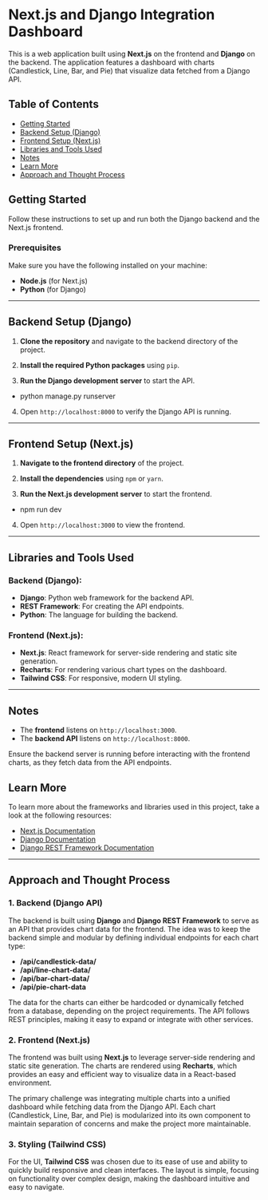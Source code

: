 # Next.js and Django Integration Dashboard

This is a web application built using **Next.js** on the frontend and **Django** on the backend. The application features a dashboard with charts (Candlestick, Line, Bar, and Pie) that visualize data fetched from a Django API.

## Table of Contents
- [Getting Started](#getting-started)
- [Backend Setup (Django)](#backend-setup-django)
- [Frontend Setup (Next.js)](#frontend-setup-nextjs)
- [Libraries and Tools Used](#libraries-and-tools-used)
- [Notes](#notes)
- [Learn More](#learn-more)
- [Approach and Thought Process](#approach-and-thought-process)


## Getting Started

Follow these instructions to set up and run both the Django backend and the Next.js frontend.

### Prerequisites

Make sure you have the following installed on your machine:
- **Node.js** (for Next.js)
- **Python** (for Django)

---


## Backend Setup (Django)

1. **Clone the repository** and navigate to the backend directory of the project.

2. **Install the required Python packages** using `pip`.

3. **Run the Django development server** to start the API.
- python manage.py runserver

4. Open `http://localhost:8000` to verify the Django API is running.

---

## Frontend Setup (Next.js)

1. **Navigate to the frontend directory** of the project.

2. **Install the dependencies** using `npm` or `yarn`.

3. **Run the Next.js development server** to start the frontend.
- npm run dev

4. Open `http://localhost:3000` to view the frontend.

---

## Libraries and Tools Used

### Backend (Django):
- **Django**: Python web framework for the backend API.
- **REST Framework**: For creating the API endpoints.
- **Python**: The language for building the backend.

### Frontend (Next.js):
- **Next.js**: React framework for server-side rendering and static site generation.
-  **Recharts**: For rendering various chart types on the dashboard.
- **Tailwind CSS**: For responsive, modern UI styling.


---

## Notes

- The **frontend** listens on `http://localhost:3000`.
- The **backend API** listens on `http://localhost:8000`.

Ensure the backend server is running before interacting with the frontend charts, as they fetch data from the API endpoints.

## Learn More

To learn more about the frameworks and libraries used in this project, take a look at the following resources:

- [Next.js Documentation](https://nextjs.org/docs)
- [Django Documentation](https://docs.djangoproject.com/en/stable/)
- [Django REST Framework Documentation](https://www.django-rest-framework.org/)

---


## Approach and Thought Process

### 1. **Backend (Django API)**
The backend is built using **Django** and **Django REST Framework** to serve as an API that provides chart data for the frontend. The idea was to keep the backend simple and modular by defining individual endpoints for each chart type:
- **/api/candlestick-data/**
- **/api/line-chart-data/**
- **/api/bar-chart-data/**
- **/api/pie-chart-data**

The data for the charts can either be hardcoded or dynamically fetched from a database, depending on the project requirements. The API follows REST principles, making it easy to expand or integrate with other services.

### 2. **Frontend (Next.js)**
The frontend was built using **Next.js** to leverage server-side rendering and static site generation. The charts are rendered using **Recharts**, which provides an easy and efficient way to visualize data in a React-based environment.

The primary challenge was integrating multiple charts into a unified dashboard while fetching data from the Django API. Each chart (Candlestick, Line, Bar, and Pie) is modularized into its own component to maintain separation of concerns and make the project more maintainable.

### 3. **Styling (Tailwind CSS)**
For the UI, **Tailwind CSS** was chosen due to its ease of use and ability to quickly build responsive and clean interfaces. The layout is simple, focusing on functionality over complex design, making the dashboard intuitive and easy to navigate.


